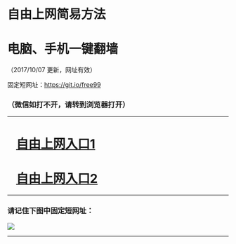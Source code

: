 ﻿# 自由上网简易方法

# 电脑、手机一键翻墙

（2017/10/07 更新，网址有效）

固定短网址：https://git.io/free99

### （微信如打不开，请转到浏览器打开）


***





# &nbsp;&nbsp; <a href="http://ft173363093.fwq-tz-1001.info/fwqtz01.html?t=100700130117 " target="_blank">自由上网入口1</a>
# &nbsp;&nbsp; <a href="http://ft2954026801.fwq-tz-1002.info/fwqtz02.html?t=100700122993 " target="_blank">自由上网入口2</a>
***

### 请记住下图中固定短网址：

<img src="https://s3-us-west-2.amazonaws.com/fwq-1001/yjfq-20170905okok.png" /> 


***

